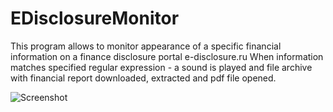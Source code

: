 # EDisclosureMonitor

This program allows to monitor appearance of a specific financial information on a finance disclosure portal e-disclosure.ru
When information matches specified regular expression - a sound is played and file archive with financial report downloaded, extracted and pdf file opened.

![Screenshot](https://i.snipboard.io/cAfVvP.jpg)
